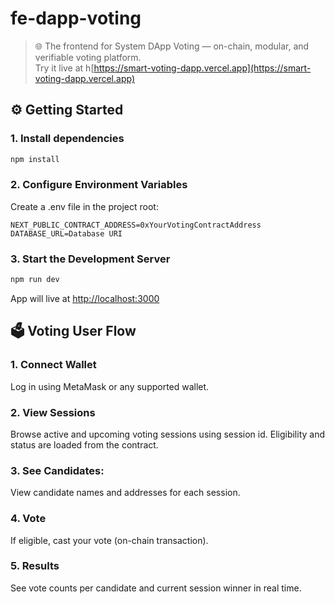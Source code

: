 # fe-dapp-voting

> 🌐 The frontend for System DApp Voting — on-chain, modular, and verifiable voting platform. <br />
> Try it live at h[https://smart-voting-dapp.vercel.app](https://smart-voting-dapp.vercel.app)

## ⚙️ Getting Started

### 1. Install dependencies


```bash
npm install
```

### 2. Configure Environment Variables

Create a .env file in the project root:

```env
NEXT_PUBLIC_CONTRACT_ADDRESS=0xYourVotingContractAddress
DATABASE_URL=Database URI
```

### 3. Start the Development Server

```bash
npm run dev
```

App will live at [http://localhost:3000](http://localhost:3000)

## 🗳️ Voting User Flow

### 1. Connect Wallet
Log in using MetaMask or any supported wallet.

### 2. View Sessions
Browse active and upcoming voting sessions using session id. Eligibility and status are loaded from the contract.

### 3. See Candidates:
View candidate names and addresses for each session.

### 4. Vote
If eligible, cast your vote (on-chain transaction).

### 5. Results
See vote counts per candidate and current session winner in real time.